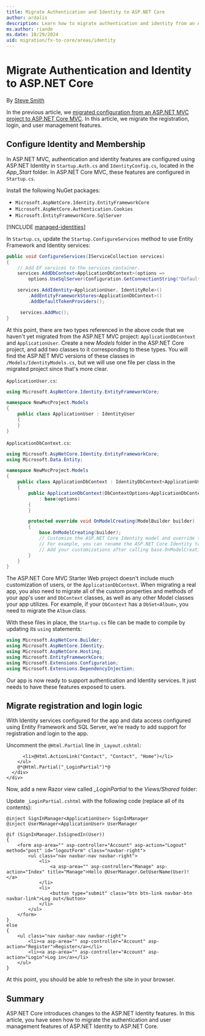 ```yaml
---
title: Migrate Authentication and Identity to ASP.NET Core
author: ardalis
description: Learn how to migrate authentication and identity from an ASP.NET MVC project to an ASP.NET Core MVC project.
ms.author: riande
ms.date: 10/29/2024
uid: migration/fx-to-core/areas/identity
---
```

<!-- ms.sfi.ropc: t -->
# Migrate Authentication and Identity to ASP.NET Core

By [Steve Smith](https://ardalis.com/)

In the previous article, we [migrated configuration from an ASP.NET MVC project to ASP.NET Core MVC](configuration.md). In this article, we migrate the registration, login, and user management features.

## Configure Identity and Membership

In ASP.NET MVC, authentication and identity features are configured using ASP.NET Identity in `Startup.Auth.cs` and `IdentityConfig.cs`, located in the *App_Start* folder. In ASP.NET Core MVC, these features are configured in `Startup.cs`.

Install the following NuGet packages:

* `Microsoft.AspNetCore.Identity.EntityFrameworkCore`
* `Microsoft.AspNetCore.Authentication.Cookies`
* `Microsoft.EntityFrameworkCore.SqlServer`

[!INCLUDE [managed-identities](~/includes/managed-identities-conn-strings.md)]

In `Startup.cs`, update the `Startup.ConfigureServices` method to use Entity Framework and Identity services:

```csharp
public void ConfigureServices(IServiceCollection services)
{
    // Add EF services to the services container.
    services.AddDbContext<ApplicationDbContext>(options =>
        options.UseSqlServer(Configuration.GetConnectionString("DefaultConnection")));

    services.AddIdentity<ApplicationUser, IdentityRole>()
        .AddEntityFrameworkStores<ApplicationDbContext>()
        .AddDefaultTokenProviders();

     services.AddMvc();
}
```

At this point, there are two types referenced in the above code that we haven't yet migrated from the ASP.NET MVC project: `ApplicationDbContext` and `ApplicationUser`. Create a new *Models* folder in the ASP.NET Core project, and add two classes to it corresponding to these types. You will find the ASP.NET MVC versions of these classes in `/Models/IdentityModels.cs`, but we will use one file per class in the migrated project since that's more clear.

`ApplicationUser.cs`:

```csharp
using Microsoft.AspNetCore.Identity.EntityFrameworkCore;

namespace NewMvcProject.Models
{
    public class ApplicationUser : IdentityUser
    {
    }
}
```

`ApplicationDbContext.cs`:

```csharp
using Microsoft.AspNetCore.Identity.EntityFrameworkCore;
using Microsoft.Data.Entity;

namespace NewMvcProject.Models
{
    public class ApplicationDbContext : IdentityDbContext<ApplicationUser>
    {
        public ApplicationDbContext(DbContextOptions<ApplicationDbContext> options)
            : base(options)
        {
        }

        protected override void OnModelCreating(ModelBuilder builder)
        {
            base.OnModelCreating(builder);
            // Customize the ASP.NET Core Identity model and override the defaults if needed.
            // For example, you can rename the ASP.NET Core Identity table names and more.
            // Add your customizations after calling base.OnModelCreating(builder);
        }
    }
}
```

The ASP.NET Core MVC Starter Web project doesn't include much customization of users, or the `ApplicationDbContext`. When migrating a real app, you also need to migrate all of the custom properties and methods of your app's user and `DbContext` classes, as well as any other Model classes your app utilizes. For example, if your `DbContext` has a `DbSet<Album>`, you need to migrate the `Album` class.

With these files in place, the `Startup.cs` file can be made to compile by updating its `using` statements:

```csharp
using Microsoft.AspNetCore.Builder;
using Microsoft.AspNetCore.Identity;
using Microsoft.AspNetCore.Hosting;
using Microsoft.EntityFrameworkCore;
using Microsoft.Extensions.Configuration;
using Microsoft.Extensions.DependencyInjection;
```

Our app is now ready to support authentication and Identity services. It just needs to have these features exposed to users.

## Migrate registration and login logic

With Identity services configured for the app and data access configured using Entity Framework and SQL Server, we're ready to add support for registration and login to the app.

Uncomment the `@Html.Partial` line in `_Layout.cshtml`:

```cshtml
      <li>@Html.ActionLink("Contact", "Contact", "Home")</li>
    </ul>
    @*@Html.Partial("_LoginPartial")*@
  </div>
</div>
```

Now, add a new Razor view called *_LoginPartial* to the *Views/Shared* folder:

Update `_LoginPartial.cshtml` with the following code (replace all of its contents):

```cshtml
@inject SignInManager<ApplicationUser> SignInManager
@inject UserManager<ApplicationUser> UserManager

@if (SignInManager.IsSignedIn(User))
{
    <form asp-area="" asp-controller="Account" asp-action="Logout" method="post" id="logoutForm" class="navbar-right">
        <ul class="nav navbar-nav navbar-right">
            <li>
                <a asp-area="" asp-controller="Manage" asp-action="Index" title="Manage">Hello @UserManager.GetUserName(User)!</a>
            </li>
            <li>
                <button type="submit" class="btn btn-link navbar-btn navbar-link">Log out</button>
            </li>
        </ul>
    </form>
}
else
{
    <ul class="nav navbar-nav navbar-right">
        <li><a asp-area="" asp-controller="Account" asp-action="Register">Register</a></li>
        <li><a asp-area="" asp-controller="Account" asp-action="Login">Log in</a></li>
    </ul>
}
```

At this point, you should be able to refresh the site in your browser.

## Summary

ASP.NET Core introduces changes to the ASP.NET Identity features. In this article, you have seen how to migrate the authentication and user management features of ASP.NET Identity to ASP.NET Core.
